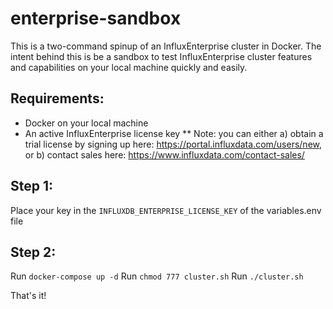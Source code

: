 # enterprise-sandbox

This is a two-command spinup of an InfluxEnterprise cluster in Docker.  The intent behind this is be a sandbox to test InfluxEnterprise cluster features and capabilities on your local machine quickly and easily.

## Requirements:
* Docker on your local machine
* An active InfluxEnterprise license key
** Note: you can either a) obtain a trial license by signing up here: https://portal.influxdata.com/users/new, or b) contact sales here: https://www.influxdata.com/contact-sales/


## Step 1:

Place your key in the `INFLUXDB_ENTERPRISE_LICENSE_KEY` of the variables.env file

## Step 2:

Run `docker-compose up -d`
Run `chmod 777 cluster.sh`
Run `./cluster.sh`

That's it!
